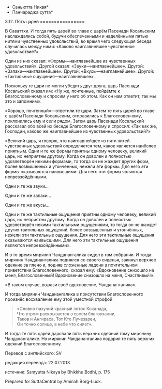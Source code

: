 * Саньютта Никая*
* Панчараджа сутта*

3\.12\. Пять царей
\=\=\=\=\=\=\=\=\=\=\=\=\=\=\=\=

В Саваттхи\. И тогда пять царей во главе с царём Пасенади Косальским наслаждались собой, будучи обеспеченными и наделёнными пятью нитями чувственных удовольствий, во время чего следующая беседа случилась между ними: «Каково наиглавнейшее чувственное удовольствие?»

Один из них сказал: «Формы—наиглавнейшее из чувственных удовольствий»\. Другой сказал: «Звуки—наиглавнейшее»\. Другой: «Запахи—наиглавнейшее»\. Другой: «Вкусы—наиглавнейшее»\. Другой: «Тактильные ощущения—наиглавнейшее»\.

Поскольку те цари не могли убедить друг друга, царь Пасенади Косальский сказал им: «Ну же, почтенные, пойдёмте к Благословенному и спросим у него об этом\. Как он нам ответит, так мы это и запомним»\.

«Хорошо, почтенный»—ответили те цари\. Затем те пять царей во главе с царём Пасенади Косальским, отправились к Благословенному, поклонились ему и сели рядом\. Затем царь Пасенади Косальский рассказал обо всей их беседе Благословенному и спросил: «Так как же, Господин, каково же наиглавнейшее из чувственных удовольствий?»

«Великий царь, я говорю, что наиглавнейшее из пяти нитей чувственных удовольствий определяется тем, какое является наиболее приятным\. Одни и те же формы приятны одному человеку, великий царь, но неприятны другому\. Когда он доволен и полностью удовлетворён некими формами, то тогда он не жаждет других форм, более возвышенных и утончённых, нежели эти формы\. Для него эти формы оказываются наивысшими\. Для него эти формы являются непревзойдёнными\.

Одни и те же звуки…

Одни и те же запахи…

Одни и те же вкусы…

Одни и те же тактильные ощущения приятны одному человеку, великий царь, но неприятны другому\. Когда он доволен и полностью удовлетворён некими тактильными ощущениями, то тогда он не жаждет других тактильных ощущений, более возвышенных и утончённых, нежели эти тактильные ощущения\. Для него эти тактильные ощущения оказываются наивысшими\. Для него эти тактильные ощущения являются непревзойдёнными»\.

И в то время мирянин Чанданангалика сидел в том собрании\. И тогда мирянин Чанданангалика поднялся со своего сиденья, закинул верхнее одеяние за плечо и, подняв сложенные ладони в почтительном приветствии Благословенного, сказал ему: «Вдохновение снизошло на меня, Благословенный\! Вдохновение снизошло на меня, Счастливый\!»\.

«В таком случае, вырази своё вдохновение, Чанданангалика»\.

И тогда мирянин Чанданангалика в присутствии Благословенного произнёс восхваление ему этой уместной строфой:

> «Словно пахучий красный лотос Коканада,  
> Что утром раскрывается в своём благоухании,  
> Таков и Ангираса, Тот Кто Лучезарен,  
> Он точно солнце, в небе что сияет»\.

И тогда те пять царей даровали пять верхних одеяний тому мирянину Чанданангалике\. Но мирянин Чанданангалика подарил те пять верхних одеяний Благословенному\.

Перевод с английского: SV

редакция перевода: 22\.07\.2013

источник: Samyutta Nikaya by Bhikkhu Bodhi, p\. 175

Prepared for SuttaCentral by Aminah Borg\-Luck\.